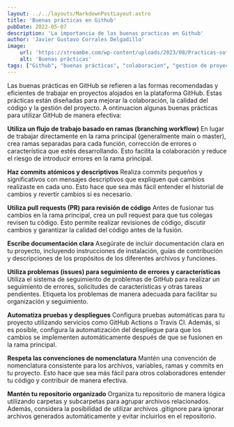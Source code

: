 ```yaml
---
layout: ../../layouts/MarkdownPostLayout.astro
title: 'Buenas prácticas en Github'
pubDate: 2022-05-07
description: 'La importancia de las buenas practicas en Github'
author: 'Javier Gustavo Corrales Delgadillo'
image:
    url: 'https://streambe.com/wp-content/uploads/2023/08/Practicas-software-medida-1.jpg-1.jpg'
    alt: 'Buenas prácticas'
tags: ["Github", "buenas prácticas", "colaboracion", "gestion de proyectos"]
---
```


Las buenas prácticas en GitHub se refieren a las formas recomendadas y eficientes de trabajar en proyectos alojados en la plataforma GitHub. Estas prácticas están diseñadas para mejorar la colaboración, la calidad del código y la gestión del proyecto. A ontinuacion algunas buenas prácticas para utilizar GitHub de manera efectiva:

**Utiliza un flujo de trabajo basado en ramas (branching workflow)**
En lugar de trabajar directamente en la rama principal (generalmente main o master), crea ramas separadas para cada función, corrección de errores o característica que estés desarrollando. Esto facilita la colaboración y reduce el riesgo de introducir errores en la rama principal.

**Haz commits atómicos y descriptivos**
Realiza commits pequeños y significativos con mensajes descriptivos que expliquen qué cambios realizaste en cada uno. Esto hace que sea más fácil entender el historial de cambios y revertir cambios si es necesario.

**Utiliza pull requests (PR) para revisión de código**
Antes de fusionar tus cambios en la rama principal, crea un pull request para que tus colegas revisen tu código. Esto permite realizar revisiones de código, discutir cambios y garantizar la calidad del código antes de la fusión.

**Escribe documentación clara**
Asegúrate de incluir documentación clara en tu proyecto, incluyendo instrucciones de instalación, guías de contribución y descripciones de los propósitos de los diferentes archivos y funciones.

**Utiliza problemas (issues) para seguimiento de errores y características** 
Utiliza el sistema de seguimiento de problemas de GitHub para realizar un seguimiento de errores, solicitudes de características y otras tareas pendientes. Etiqueta los problemas de manera adecuada para facilitar su organización y seguimiento.

**Automatiza pruebas y despliegues** 
Configura pruebas automáticas para tu proyecto utilizando servicios como GitHub Actions o Travis CI. Además, si es posible, configura la automatización del despliegue para que los cambios se implementen automáticamente después de que se fusionen en la rama principal.

**Respeta las convenciones de nomenclatura** 
Mantén una convención de nomenclatura consistente para los archivos, variables, ramas y commits en tu proyecto. Esto hace que sea más fácil para otros colaboradores entender tu código y contribuir de manera efectiva.

**Mantén tu repositorio organizado** 
Organiza tu repositorio de manera lógica utilizando carpetas y subcarpetas para agrupar archivos relacionados. Además, considera la posibilidad de utilizar archivos .gitignore para ignorar archivos generados automáticamente y evitar incluirlos en el repositorio.